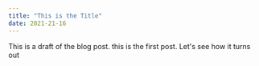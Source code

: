 ```yaml
---
title: "This is the Title"
date: 2021-21-16
---
```

This is a draft of the blog post. this is the first post. Let's see how it turns out
